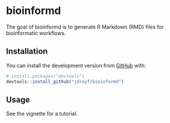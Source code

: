 
<!-- README.md is generated from README.Rmd. Please edit that file -->
bioinformd
==========

The goal of bioinformd is to generate R Markdown (RMD) files for bioinformatic workflows.

Installation
------------

You can install the development version from [GitHub](https://github.com/) with:

``` r
# install.packages("devtools")
devtools::install_github("jdreyf/bioinformd")
```

Usage
-----

See the vignette for a tutorial.
